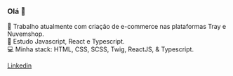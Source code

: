 ### Olá 👋

 🔭 Trabalho atualmente com criação de e-commerce nas plataformas Tray e Nuvemshop.<br>
🌱 Estudo Javascript, React e Typescript.<br>
:computer:   Minha stack: HTML, CSS, SCSS, Twig, ReactJS, & Typescript. <br>

<a href="https://www.linkedin.com/in/dcpadovani/">Linkedin</a>
